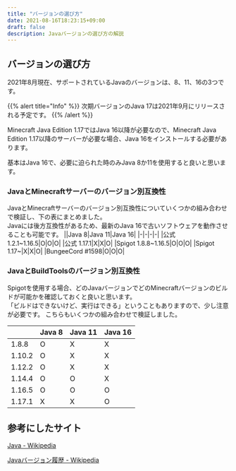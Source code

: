 ```yaml
---
title: "バージョンの選び方"
date: 2021-08-16T18:23:15+09:00
draft: false
description: Javaバージョンの選び方の解説
---
```


## バージョンの選び方
2021年8月現在、サポートされているJavaのバージョンは、8、11、16の3つです。  

{{% alert title="Info" %}} 次期バージョンのJava 17は2021年9月にリリースされる予定です。 {{% /alert %}}

Minecraft Java Edition 1.17ではJava 16以降が必要なので、Minecraft Java Edition 1.17以降のサーバーが必要な場合、Java 16をインストールする必要があります。  

基本はJava 16で、必要に迫られた時のみJava 8か11を使用すると良いと思います。

### JavaとMinecraftサーバーのバージョン別互換性
JavaとMinecraftサーバーのバージョン別互換性についていくつかの組み合わせで検証し、下の表にまとめました。  
Javaには後方互換性があるため、最新のJava 16で古いソフトウェアを動作させることも可能です。
||Java 8|Java 11|Java 16|
|-|-|-|-|
|公式 1.2.1~1.16.5|O|O|O|
|公式 1.17.1|X|X|O|
|Spigot 1.8.8~1.16.5|O|O|O|
|Spigot 1.17~|X|X|O|
|BungeeCord #1598|O|O|O|

### JavaとBuildToolsのバージョン別互換性
Spigotを使用する場合、どのJavaバージョンでどのMinecraftバージョンのビルドが可能かを確認しておくと良いと思います。  
「ビルドはできないけど、実行はできる」ということもありますので、少し注意が必要です。
こちらもいくつかの組み合わせで検証しました。

||Java 8|Java 11|Java 16|
|-|-|-|-|
|1.8.8|O|X|X|
|1.10.2|O|X|X|
|1.12.2|O|X|X|
|1.14.4|O|O|X|
|1.16.5|O|O|O|
|1.17.1|X|X|O|

## 参考にしたサイト
[Java - Wikipedia](https://ja.wikipedia.org/wiki/Java)

[Javaバージョン履歴 - Wikipedia](https://ja.wikipedia.org/wiki/Java%E3%83%90%E3%83%BC%E3%82%B8%E3%83%A7%E3%83%B3%E5%B1%A5%E6%AD%B4)
